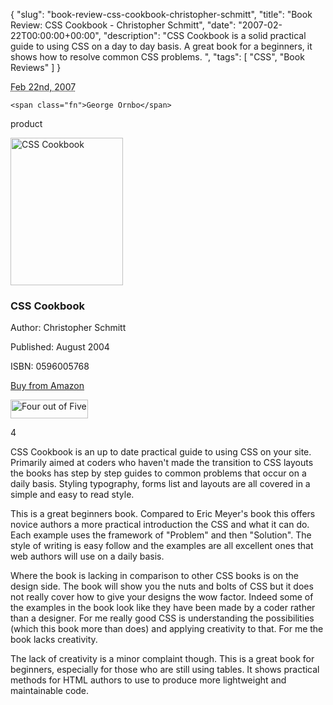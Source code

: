 {
  "slug": "book-review-css-cookbook-christopher-schmitt",
  "title": "Book Review: CSS Cookbook - Christopher Schmitt",
  "date": "2007-02-22T00:00:00+00:00",
  "description": "CSS Cookbook is a solid practical guide to using CSS on a day to day basis.  A great book for a beginners, it shows how to resolve common CSS problems. ",
  "tags": [
    "CSS",
    "Book Reviews"
  ]
}

<abbr class="dtreviewed" title="20070222T1343">Feb 22nd, 2007</abbr>

<span class="reviewer vcard" id="reviewer-vcard">

    <span class="fn">George Ornbo</span>

</span>

<span class="type">product</span>

<img src="/images/articles/css_cookbook.gif" alt="CSS Cookbook" title="CSS Cookbook" width="180" height="236" class="right" />


<h3 class="fn">CSS Cookbook</h3>

<p>Author: Christopher Schmitt</p>

<p>Published: August 2004</p>

<p>ISBN: 0596005768</p>

<p><a href="http://www.amazon.com/CSS-Cookbook-Christopher-Schmitt/dp/0596005768">Buy from Amazon</a></p>

<img src="/images/books/four_stars.gif" title="Four out of Five" alt="Four out of Five" height="30" width="124" />

<span class="rating">4</span>

<div class="description">

<p>CSS Cookbook is an up to date practical guide to using CSS on your site. Primarily aimed at coders who haven't made the transition to CSS layouts the books has step by step guides to common problems that occur on a daily basis. Styling typography, forms list and layouts are all covered in a simple and easy to read style.</p>

<p>This is a great beginners book. Compared to Eric Meyer's book this offers novice authors a more practical introduction the CSS and what it can do. Each example uses the framework of "Problem" and then "Solution". The style of writing is easy follow and the examples are all excellent ones that web authors will use on a daily basis.</p>

<p>Where the book is lacking in comparison to other CSS books is on the design side. The book will show you the nuts and bolts of CSS but it does not really cover how to give your designs the wow factor. Indeed some of the examples in the book look like they have been made by a coder rather than a designer. For me really good CSS is understanding the possibilities (which this book more than does) and applying creativity to that. For me the book lacks creativity.</p>

<p>The lack of creativity is a minor complaint though. This is a great book for beginners, especially for those who are still using tables. It shows practical methods for HTML authors to use to produce more lightweight and maintainable code.</p> 
</div>
</div>
